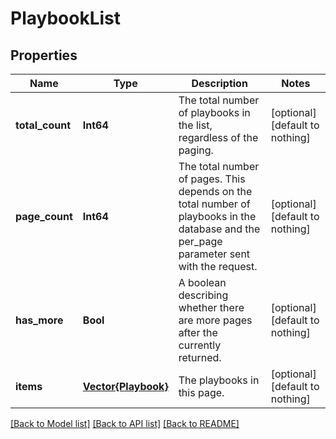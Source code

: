 # PlaybookList


## Properties
Name | Type | Description | Notes
------------ | ------------- | ------------- | -------------
**total_count** | **Int64** | The total number of playbooks in the list, regardless of the paging. | [optional] [default to nothing]
**page_count** | **Int64** | The total number of pages. This depends on the total number of playbooks in the database and the per_page parameter sent with the request. | [optional] [default to nothing]
**has_more** | **Bool** | A boolean describing whether there are more pages after the currently returned. | [optional] [default to nothing]
**items** | [**Vector{Playbook}**](Playbook.md) | The playbooks in this page. | [optional] [default to nothing]


[[Back to Model list]](../README.md#models) [[Back to API list]](../README.md#api-endpoints) [[Back to README]](../README.md)


